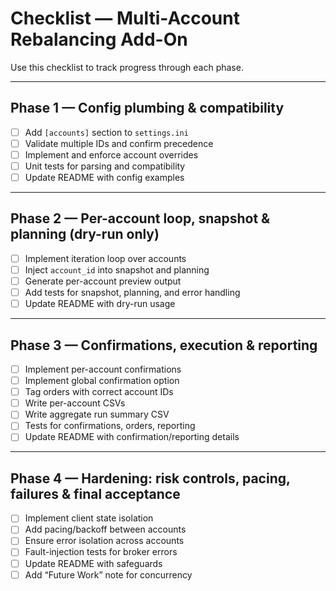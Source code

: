 # Checklist — Multi-Account Rebalancing Add-On

Use this checklist to track progress through each phase.

---

## Phase 1 — Config plumbing & compatibility
- [ ] Add `[accounts]` section to `settings.ini`
- [ ] Validate multiple IDs and confirm precedence
- [ ] Implement and enforce account overrides
- [ ] Unit tests for parsing and compatibility
- [ ] Update README with config examples

---

## Phase 2 — Per-account loop, snapshot & planning (dry-run only)
- [ ] Implement iteration loop over accounts
- [ ] Inject `account_id` into snapshot and planning
- [ ] Generate per-account preview output
- [ ] Add tests for snapshot, planning, and error handling
- [ ] Update README with dry-run usage

---

## Phase 3 — Confirmations, execution & reporting
- [ ] Implement per-account confirmations
- [ ] Implement global confirmation option
- [ ] Tag orders with correct account IDs
- [ ] Write per-account CSVs
- [ ] Write aggregate run summary CSV
- [ ] Tests for confirmations, orders, reporting
- [ ] Update README with confirmation/reporting details

---

## Phase 4 — Hardening: risk controls, pacing, failures & final acceptance
- [ ] Implement client state isolation
- [ ] Add pacing/backoff between accounts
- [ ] Ensure error isolation across accounts
- [ ] Fault-injection tests for broker errors
- [ ] Update README with safeguards
- [ ] Add “Future Work” note for concurrency
